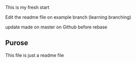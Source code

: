 This is my fresh start

Edit the readme file on example branch (learning branching)

update made on master on Github before rebase

## Purose 
This file is just a readme file
